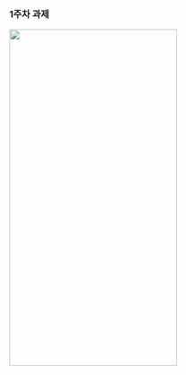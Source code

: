 ### 1주차 과제 
<img src="https://user-images.githubusercontent.com/78488493/147583521-e78a23d7-8da2-4afc-8462-9f73606556bc.PNG" width="300" height="600">
